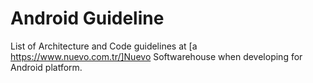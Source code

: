 # Android Guideline
List of Architecture and Code guidelines at [a https://www.nuevo.com.tr/]Nuevo Softwarehouse when developing for Android platform.
